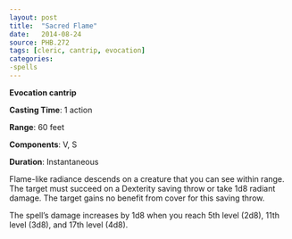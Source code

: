```yaml
---
layout: post
title:  "Sacred Flame"
date:   2014-08-24
source: PHB.272
tags: [cleric, cantrip, evocation]
categories:
-spells
---
```


**Evocation cantrip**

**Casting Time**: 1 action

**Range**: 60 feet

**Components**: V, S

**Duration**: Instantaneous

Flame-like radiance descends on a creature that you can see within range. The target must succeed on a Dexterity saving throw or take 1d8 radiant damage. The target gains no benefit from cover for this saving throw.

The spell’s damage increases by 1d8 when you reach 5th level (2d8), 11th level (3d8), and 17th level (4d8).
